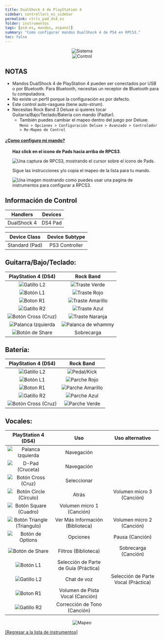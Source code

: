 ```yaml
---
title: DualShock 4 de PlayStation 4
sidebar: controllers_es_sidebar
permalink: ctrls_pad_ds4_es
folder: instrumentos
tags: [ps4-es, mandos, espanol]
summary: "Como configurar mandos DualShock 4 de PS4 en RPCS3."
toc: false
---
```


<div align="center"> <img src="https://rb3pc.milohax.org/images/instruments/plat/ps4.png" alt="Sistema" title="Sistema"></div>

<div align="center"> <img src="https://rb3pc.milohax.org/images/instruments/cont/ps4ds4controller.png" alt="Control" title="Control"></div>

## NOTAS

* Mandos DualShock 4 de PlayStation 4 pueden ser conectados por USB o por Bluetooth. Para Bluetooth, necesitas un receptor de Bluetooth para tu computadora.
* No existe un perfil porque la configuración es por defecto.
* Este control auto-rasguea (tiene auto-strum).
* Necesitas Rock Band 3 Deluxe si quieres tocar Guitarra/Bajo/Teclado/Batería con mando (Padtar).
	- También puedes cambiar el mapeo dentro del juego por Deluxe.  
	`Menú > Opciones > Configuración Deluxe > Avanzado > Controlador > Re-Mapeo de Control`

<!-- Map Start -->
<div class="panel-group" id="accordion">
                    <div class="panel panel-default">
                        <div class="panel-heading">
                            <h4 class="panel-title">
                                <a class="noCrossRef accordion-toggle" data-toggle="collapse" data-parent="#accordion" href="#como-mapear-pads">¿Como configuro mi mando?</a>
                            </h4>
                        </div>
                        <div id="como-mapear-pads" class="panel-collapse collapse noCrossRef">
                            <div class="panel-body">
<ul>
<p><strong>Haz click en el icono de Pads hacia arriba de RPCS3</strong>.</p>
<p><img src="https://rb3pc.milohax.org/images/instruments/rpcs3pad.png" alt="Una captura de RPCS3, mostrando el cursor sobre el icono de Pads." title="Pads"></p>
<p>Sigue las instrucciones y/o copia el mapeo de la lista para tu mando.</p>
<p><img src="https://rb3pc.milohax.org/images/instruments/gamepadlegend.png" alt="Una imagen mostrando como puedes usar una pagina de instrumentos para configurar a RPCS3." title="Mapeando un mando"></p>
</ul>
                            </div>
                        </div>
                    </div>
</div>
<!-- Map End -->

## Información de Control

| Handlers | Devices |
|:--------:|:-------:|
| DualShock 4 | DS4 Pad |

| Device Class | Device Subtype |
|:------------:|:--------------:|
| Standard (Pad) | PS3 Controller |

## Guitarra/Bajo/Teclado:

| **PlayStation 4 (DS4)** | **Rock Band** |
|:------------------:|:---------------------:|
| ![Gatillo L2](https://rb3pc.milohax.org/images/btns/ctrls/ps4/l2.png "Gatillo L2") | ![Traste Verde](https://rb3pc.milohax.org/images/btns/gtrs/gf.png "Traste Verde") |
| ![Botón L1](https://rb3pc.milohax.org/images/btns/ctrls/ps4/l1.png "Botón L1") | ![Traste Rojo](https://rb3pc.milohax.org/images/btns/gtrs/rf.png "Traste Rojo") |
| ![Boton R1](https://rb3pc.milohax.org/images/btns/ctrls/ps4/r1.png "Boton R1") | ![Traste Amarillo](https://rb3pc.milohax.org/images/btns/gtrs/yf.png "Traste Amarillo") |
| ![Gatillo R2](https://rb3pc.milohax.org/images/btns/ctrls/ps4/r2.png "Gatillo R2") | ![Traste Azul](https://rb3pc.milohax.org/images/btns/gtrs/bf.png "Traste Azul") |
| ![Botón Cross (Cruz)](https://rb3pc.milohax.org/images/btns/ctrls/ps4/x.png "Botón Cross (Cruz)") | ![Traste Naranja](https://rb3pc.milohax.org/images/btns/gtrs/of.png "Traste Naranja") |
| ![Palanca Izquierda](https://rb3pc.milohax.org/images/btns/ctrls/ps4/ls.png "Palanca Izquierda") | ![Palanca de whammy](https://rb3pc.milohax.org/images/btns/gtrs/wb.png "Palanca de whammy") |
| ![Botón de Share](https://rb3pc.milohax.org/images/btns/ctrls/ps4/shr.png "Botón de Share") | Sobrecarga |

## Batería:

| **PlayStation 4 (DS4)** | **Rock Band** |
|:------------------:|:---------------------:|
| ![Gatillo L2](https://rb3pc.milohax.org/images/btns/ctrls/ps4/l2.png "Gatillo L2") | ![Pedal/Kick](https://rb3pc.milohax.org/images/btns/drms/rb/kp.png "Pedal/Kick") |
| ![Botón L1](https://rb3pc.milohax.org/images/btns/ctrls/ps4/l1.png "Botón L1") | ![Parche Rojo](https://rb3pc.milohax.org/images/btns/drms/rb/rp.png "Parche Rojo") |
| ![Boton R1](https://rb3pc.milohax.org/images/btns/ctrls/ps4/r1.png "Boton R1") | ![Parche Amarillo](https://rb3pc.milohax.org/images/btns/drms/rb/yp.png "Parche Amarillo") |
| ![Gatillo R2](https://rb3pc.milohax.org/images/btns/ctrls/ps4/r2.png "Gatillo R2") | ![Parche Azul](https://rb3pc.milohax.org/images/btns/drms/rb/bp.png "Parche Azul") |
| ![Botón Cross (Cruz)](https://rb3pc.milohax.org/images/btns/ctrls/ps4/x.png "Botón Cross (Cruz)") | ![Parche Verde](https://rb3pc.milohax.org/images/btns/drms/rb/gp.png "Parche Verde") |


## Vocales:

| **PlayStation 4 (DS4)** | **Uso**                         | **Uso alternativo**         |
|:---------------------:|:-------------------------------:|:-------------------:|
| ![Palanca Izquierda](https://rb3pc.milohax.org/images/btns/ctrls/ps4/ls.png "Palanca Izquierda") | Navegación | |
| ![D-Pad (Cruceta)](https://rb3pc.milohax.org/images/btns/ctrls/ps4/dp.png "D-Pad (Cruceta)") | Navegación | |
| ![Botón Cross (Cruz)](https://rb3pc.milohax.org/images/btns/ctrls/ps4/x.png "Botón Cross (Cruz)") | Seleccionar | |
| ![Botón Circle (Circulo)](https://rb3pc.milohax.org/images/btns/ctrls/ps4/o.png "Botón Circle (Circulo)") | Atrás | Volumen micro 3 (Canción) |
| ![Botón Square (Cuadro)](https://rb3pc.milohax.org/images/btns/ctrls/ps4/s.png "Botón Square (Cuadro)") | Volumen micro 1 (Canción) | |
| ![Botón Triangle (Triangulo)](https://rb3pc.milohax.org/images/btns/ctrls/ps4/t.png "Botón Triangle (Triangulo)") | Ver Más Información (Biblioteca) | Volumen micro 2 (Canción) |
| ![Botón de Options](https://rb3pc.milohax.org/images/btns/ctrls/ps4/opt.png "Botón de Options") | Opciones | Pausa (Canción) |
| ![Botón de Share](https://rb3pc.milohax.org/images/btns/ctrls/ps4/shr.png "Botón de Share") | Filtros (Biblioteca) | Sobrecarga (Canción) |
| ![Botón L1](https://rb3pc.milohax.org/images/btns/ctrls/ps4/l1.png "Botón L1") | Selección de Parte de Guía (Práctica) | |
| ![Gatillo L2](https://rb3pc.milohax.org/images/btns/ctrls/ps4/l2.png "Gatillo L2") | Chat de voz | Selección de Parte Vocal (Práctica) |
| ![Boton R1](https://rb3pc.milohax.org/images/btns/ctrls/ps4/r1.png "Boton R1") | Volumen de Pista Vocal (Canción) | |
| ![Gatillo R2](https://rb3pc.milohax.org/images/btns/ctrls/ps4/r2.png "Gatillo R2") | Corrección de Tono (Canción) | |

<div align="center"> <img src="https://rb3pc.milohax.org/images/instruments/maps/padps4mapping.png" alt="Mapeo" title="Mapeo"></div>

[[Regresar a la lista de instrumentos]](https://rb3pc.milohax.org/ctrls_es#lista-de-instrumentos)